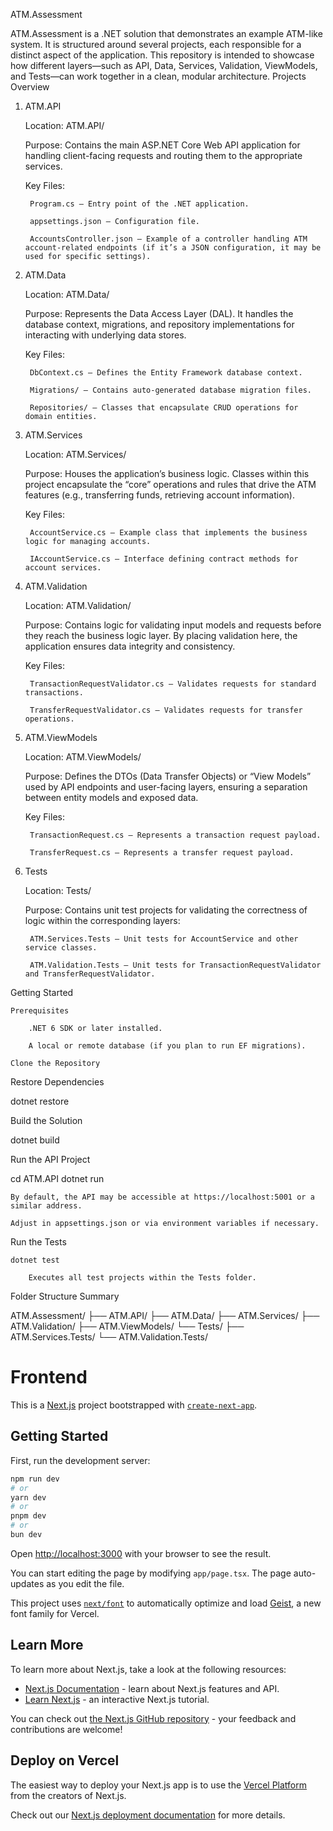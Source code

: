 ATM.Assessment

ATM.Assessment is a .NET solution that demonstrates an example ATM-like system. It is structured around several projects, each responsible for a distinct aspect of the application. This repository is intended to showcase how different layers—such as API, Data, Services, Validation, ViewModels, and Tests—can work together in a clean, modular architecture.
Projects Overview
1. ATM.API

   Location: ATM.API/

   Purpose: Contains the main ASP.NET Core Web API application for handling client-facing requests and routing them to the appropriate services.

   Key Files:

        Program.cs – Entry point of the .NET application.

        appsettings.json – Configuration file.

        AccountsController.json – Example of a controller handling ATM account-related endpoints (if it’s a JSON configuration, it may be used for specific settings).

2. ATM.Data

   Location: ATM.Data/

   Purpose: Represents the Data Access Layer (DAL). It handles the database context, migrations, and repository implementations for interacting with underlying data stores.

   Key Files:

        DbContext.cs – Defines the Entity Framework database context.

        Migrations/ – Contains auto-generated database migration files.

        Repositories/ – Classes that encapsulate CRUD operations for domain entities.

3. ATM.Services

   Location: ATM.Services/

   Purpose: Houses the application’s business logic. Classes within this project encapsulate the “core” operations and rules that drive the ATM features (e.g., transferring funds, retrieving account information).

   Key Files:

        AccountService.cs – Example class that implements the business logic for managing accounts.

        IAccountService.cs – Interface defining contract methods for account services.

4. ATM.Validation

   Location: ATM.Validation/

   Purpose: Contains logic for validating input models and requests before they reach the business logic layer. By placing validation here, the application ensures data integrity and consistency.

   Key Files:

        TransactionRequestValidator.cs – Validates requests for standard transactions.

        TransferRequestValidator.cs – Validates requests for transfer operations.

5. ATM.ViewModels

   Location: ATM.ViewModels/

   Purpose: Defines the DTOs (Data Transfer Objects) or “View Models” used by API endpoints and user-facing layers, ensuring a separation between entity models and exposed data.

   Key Files:

        TransactionRequest.cs – Represents a transaction request payload.

        TransferRequest.cs – Represents a transfer request payload.

6. Tests

   Location: Tests/

   Purpose: Contains unit test projects for validating the correctness of logic within the corresponding layers:

        ATM.Services.Tests – Unit tests for AccountService and other service classes.

        ATM.Validation.Tests – Unit tests for TransactionRequestValidator and TransferRequestValidator.

Getting Started

    Prerequisites

        .NET 6 SDK or later installed.

        A local or remote database (if you plan to run EF migrations).

    Clone the Repository


Restore Dependencies

dotnet restore

Build the Solution

dotnet build

Run the API Project

cd ATM.API
dotnet run

    By default, the API may be accessible at https://localhost:5001 or a similar address.

    Adjust in appsettings.json or via environment variables if necessary.

Run the Tests

    dotnet test

        Executes all test projects within the Tests folder.

Folder Structure Summary

ATM.Assessment/
├── ATM.API/
├── ATM.Data/
├── ATM.Services/
├── ATM.Validation/
├── ATM.ViewModels/
└── Tests/
├── ATM.Services.Tests/
└── ATM.Validation.Tests/


# Frontend

This is a [Next.js](https://nextjs.org) project bootstrapped with [`create-next-app`](https://nextjs.org/docs/app/api-reference/cli/create-next-app).

## Getting Started

First, run the development server:

```bash
npm run dev
# or
yarn dev
# or
pnpm dev
# or
bun dev
```

Open [http://localhost:3000](http://localhost:3000) with your browser to see the result.

You can start editing the page by modifying `app/page.tsx`. The page auto-updates as you edit the file.

This project uses [`next/font`](https://nextjs.org/docs/app/building-your-application/optimizing/fonts) to automatically optimize and load [Geist](https://vercel.com/font), a new font family for Vercel.

## Learn More

To learn more about Next.js, take a look at the following resources:

- [Next.js Documentation](https://nextjs.org/docs) - learn about Next.js features and API.
- [Learn Next.js](https://nextjs.org/learn) - an interactive Next.js tutorial.

You can check out [the Next.js GitHub repository](https://github.com/vercel/next.js) - your feedback and contributions are welcome!

## Deploy on Vercel

The easiest way to deploy your Next.js app is to use the [Vercel Platform](https://vercel.com/new?utm_medium=default-template&filter=next.js&utm_source=create-next-app&utm_campaign=create-next-app-readme) from the creators of Next.js.

Check out our [Next.js deployment documentation](https://nextjs.org/docs/app/building-your-application/deploying) for more details.
